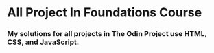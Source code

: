 # All Project In Foundations Course
### My solutions for all projects in The Odin Project use HTML, CSS, and JavaScript.
